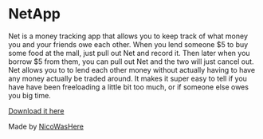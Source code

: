 # NetApp
Net is a money tracking app that allows you to keep track of what money you and your friends owe each other. When you lend someone $5 to buy some food at the mall, just pull out Net and record it. Then later when you borrow $5 from them, you can pull out Net and the two will just cancel out. Net allows you to to lend each other money without actually having to have any money actually be traded around. It makes it super easy to tell if you have have been freeloading a little bit too much, or if someone else owes you big time.

[Download it here](https://apps.apple.com/us/app/net-money-tracker/id1502932774?ls=1)

Made by [NicoWasHere](nicowashere.com)
